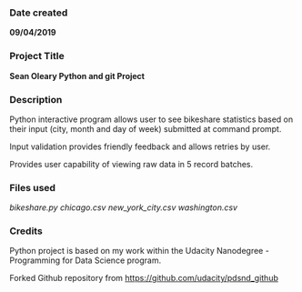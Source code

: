 ### Date created
**09/04/2019**

### Project Title
**Sean Oleary Python and git Project**

### Description
Python interactive program allows user to see bikeshare statistics based on their input (city, month and day of week) submitted at command prompt.

Input validation provides friendly feedback and allows retries by user.

Provides user capability of viewing raw data in 5 record batches.

### Files used
*bikeshare.py*
*chicago.csv*
*new_york_city.csv*
*washington.csv*

### Credits
Python project is based on my work within the Udacity Nanodegree - Programming for Data Science program.

Forked Github repository from https://github.com/udacity/pdsnd_github
